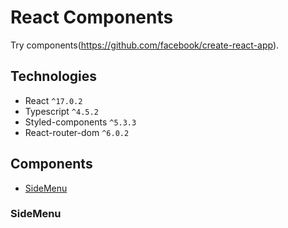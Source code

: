 # React Components

Try components(https://github.com/facebook/create-react-app).

## Technologies

- React `^17.0.2`
- Typescript `^4.5.2`
- Styled-components `^5.3.3`
- React-router-dom `^6.0.2`

## Components

- [SideMenu](#sidemenu)

### SideMenu
